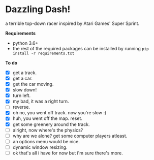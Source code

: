 # Dazzling Dash!
a terrible top-down racer inspired by Atari Games' Super Sprint.

**Requirements**
- python 3.6+
- the rest of the required packages can be installed by running ```pip install -r requirements.txt```

**To do**
- [x] get a track.
- [x] get a car.
- [x] get the car moving.
- [x] slow down!
- [x] turn left.
- [x] my bad, it was a right turn.
- [ ] reverse.
- [x] oh no, you went off track. now you're slow :(
- [x] huh, you went off the map. reset.
- [x] get some greenery around the track.
- [ ] alright, now where's the physics?
- [ ] why are we alone? get some computer players atleast.
- [ ] an options menu would be nice.
- [ ] dynamic window resizing.
- [ ] ok that's all i have for now but i'm sure there's more.
